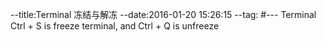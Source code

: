 --title:Terminal 冻结与解冻
--date:2016-01-20 15:26:15
--tag:
#---
Terminal Ctrl + S is freeze terminal, and Ctrl + Q is unfreeze
